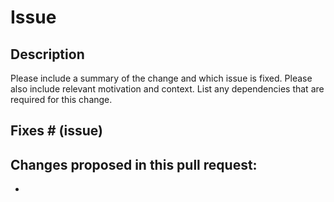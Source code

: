# Issue

## Description

Please include a summary of the change and which issue is fixed. Please also include relevant motivation and context. List any dependencies that are required for this change.

## Fixes # (issue)

Changes proposed in this pull request:
-
-